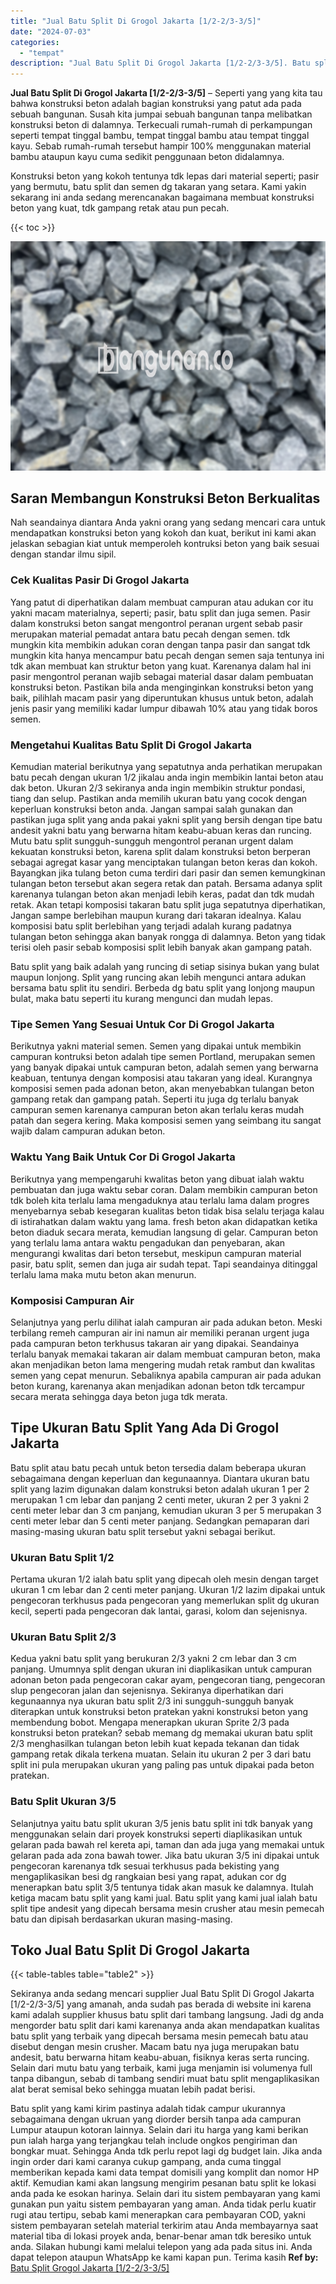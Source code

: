 ```yaml
---
title: "Jual Batu Split Di Grogol Jakarta [1/2-2/3-3/5]"
date: "2024-07-03"
categories: 
  - "tempat"
description: "Jual Batu Split Di Grogol Jakarta [1/2-2/3-3/5]. Batu split yang kami kirim pastinya adalah tidak campur ukurannya sebagaimana dengan ukruan yang diorder ber..."
---
```


**Jual Batu Split Di Grogol Jakarta \[1/2-2/3-3/5\]** – Seperti yang yang kita tau bahwa konstruksi beton adalah bagian konstruksi yang patut ada pada sebuah bangunan. Susah kita jumpai sebuah bangunan tanpa melibatkan konstruksi beton di dalamnya. Terkecuali rumah-rumah di perkampungan seperti tempat tinggal bambu, tempat tinggal bambu atau tempat tinggal kayu. Sebab rumah-rumah tersebut hampir 100% menggunakan material bambu ataupun kayu cuma sedikit penggunaan beton didalamnya.

Konstruksi beton yang kokoh tentunya tdk lepas dari material seperti; pasir yang bermutu, batu split dan semen dg takaran yang setara. Kami yakin sekarang ini anda sedang merencanakan bagaimana membuat konstruksi beton yang kuat, tdk gampang retak atau pun pecah.

{{< toc >}}

![Jual Batu Split Di Grogol Jakarta [1/2-2/3-3/5]](/images/jual-batu-split-35.png)

## Saran Membangun Konstruksi Beton Berkualitas

Nah seandainya diantara Anda yakni orang yang sedang mencari cara untuk mendapatkan konstruksi beton yang kokoh dan kuat, berikut ini kami akan jelaskan sebagian kiat untuk memperoleh kontruksi beton yang baik sesuai dengan standar ilmu sipil.

### Cek Kualitas Pasir Di Grogol Jakarta

Yang patut di diperhatikan dalam membuat campuran atau adukan cor itu yakni macam materialnya, seperti; pasir, batu split dan juga semen. Pasir dalam konstruksi beton sangat mengontrol peranan urgent sebab pasir merupakan material pemadat antara batu pecah dengan semen. tdk mungkin kita membikin adukan coran dengan tanpa pasir dan sangat tdk mungkin kita hanya mencampur batu pecah dengan semen saja tentunya ini tdk akan membuat kan struktur beton yang kuat. Karenanya dalam hal ini pasir mengontrol peranan wajib sebagai material dasar dalam pembuatan konstruksi beton. Pastikan bila anda menginginkan konstruksi beton yang baik, pilihlah macam pasir yang diperuntukan khusus untuk beton, adalah jenis pasir yang memiliki kadar lumpur dibawah 10% atau yang tidak boros semen.

### Mengetahui Kualitas Batu Split Di Grogol Jakarta

Kemudian material berikutnya yang sepatutnya anda perhatikan merupakan batu pecah dengan ukuran 1/2 jikalau anda ingin membikin lantai beton atau dak beton. Ukuran 2/3 sekiranya anda ingin membikin struktur pondasi, tiang dan selup. Pastikan anda memilih ukuran batu yang cocok dengan keperluan konstruksi beton anda. Jangan sampai salah gunakan dan pastikan juga split yang anda pakai yakni split yang bersih dengan tipe batu andesit yakni batu yang berwarna hitam keabu-abuan keras dan runcing. Mutu batu split sungguh-sungguh mengontrol peranan urgent dalam kekuatan konstruksi beton, karena split dalam konstruksi beton berperan sebagai agregat kasar yang menciptakan tulangan beton keras dan kokoh. Bayangkan jika tulang beton cuma terdiri dari pasir dan semen kemungkinan tulangan beton tersebut akan segera retak dan patah. Bersama adanya split karenanya tulangan beton akan menjadi lebih keras, padat dan tdk mudah retak. Akan tetapi komposisi takaran batu split juga sepatutnya diperhatikan, Jangan sampe berlebihan maupun kurang dari takaran idealnya. Kalau komposisi batu split berlebihan yang terjadi adalah kurang padatnya tulangan beton sehingga akan banyak rongga di dalamnya. Beton yang tidak terisi oleh pasir sebab komposisi split lebih banyak akan gampang patah.

Batu split yang baik adalah yang runcing di setiap sisinya bukan yang bulat maupun lonjong. Split yang runcing akan lebih mengunci antara adukan bersama batu split itu sendiri. Berbeda dg batu split yang lonjong maupun bulat, maka batu seperti itu kurang mengunci dan mudah lepas.

### Tipe Semen Yang Sesuai Untuk Cor Di Grogol Jakarta

Berikutnya yakni material semen. Semen yang dipakai untuk membikin campuran kontruksi beton adalah tipe semen Portland, merupakan semen yang banyak dipakai untuk campuran beton, adalah semen yang berwarna keabuan, tentunya dengan komposisi atau takaran yang ideal. Kurangnya komposisi semen pada adonan beton, akan menyebabkan tulangan beton gampang retak dan gampang patah. Seperti itu juga dg terlalu banyak campuran semen karenanya campuran beton akan terlalu keras mudah patah dan segera kering. Maka komposisi semen yang seimbang itu sangat wajib dalam campuran adukan beton.

### Waktu Yang Baik Untuk Cor Di Grogol Jakarta

Berikutnya yang mempengaruhi kwalitas beton yang dibuat ialah waktu pembuatan dan juga waktu sebar coran. Dalam membikin campuran beton tdk boleh kita terlalu lama mengaduknya atau terlalu lama dalam progres menyebarnya sebab kesegaran kualitas beton tidak bisa selalu terjaga kalau di istirahatkan dalam waktu yang lama. fresh beton akan didapatkan ketika beton diaduk secara merata, kemudian langsung di gelar. Campuran beton yang terlalu lama antara waktu pengadukan dan penyebaran, akan mengurangi kwalitas dari beton tersebut, meskipun campuran material pasir, batu split, semen dan juga air sudah tepat. Tapi seandainya ditinggal terlalu lama maka mutu beton akan menurun.

### Komposisi Campuran Air

Selanjutnya yang perlu dilihat ialah campuran air pada adukan beton. Meski terbilang remeh campuran air ini namun air memiliki peranan urgent juga pada campuran beton terkhusus takaran air yang dipakai. Seandainya terlalu banyak memakai takaran air dalam membuat campuran beton, maka akan menjadikan beton lama mengering mudah retak rambut dan kwalitas semen yang cepat menurun. Sebaliknya apabila campuran air pada adukan beton kurang, karenanya akan menjadikan adonan beton tdk tercampur secara merata sehingga daya beton juga tdk merata.

## Tipe Ukuran Batu Split Yang Ada Di Grogol Jakarta

Batu split atau batu pecah untuk beton tersedia dalam beberapa ukuran sebagaimana dengan keperluan dan kegunaannya. Diantara ukuran batu split yang lazim digunakan dalam konstruksi beton adalah ukuran 1 per 2 merupakan 1 cm lebar dan panjang 2 centi meter, ukuran 2 per 3 yakni 2 centi meter lebar dan 3 cm panjang, kemudian ukuran 3 per 5 merupakan 3 centi meter lebar dan 5 centi meter panjang. Sedangkan pemaparan dari masing-masing ukuran batu split tersebut yakni sebagai berikut.

### Ukuran Batu Split 1/2

Pertama ukuran 1/2 ialah batu split yang dipecah oleh mesin dengan target ukuran 1 cm lebar dan 2 centi meter panjang. Ukuran 1/2 lazim dipakai untuk pengecoran terkhusus pada pengecoran yang memerlukan split dg ukuran kecil, seperti pada pengecoran dak lantai, garasi, kolom dan sejenisnya.

### Ukuran Batu Split 2/3

Kedua yakni batu split yang berukuran 2/3 yakni 2 cm lebar dan 3 cm panjang. Umumnya split dengan ukuran ini diaplikasikan untuk campuran adonan beton pada pengecoran cakar ayam, pengecoran tiang, pengecoran slup pengecoran jalan dan sejenisnya. Sekiranya diperhatikan dari kegunaannya nya ukuran batu split 2/3 ini sungguh-sungguh banyak diterapkan untuk konstruksi beton pratekan yakni konstruksi beton yang membendung bobot. Mengapa menerapkan ukuran Sprite 2/3 pada konstruksi beton pratekan? sebab memang dg memakai ukuran batu split 2/3 menghasilkan tulangan beton lebih kuat kepada tekanan dan tidak gampang retak dikala terkena muatan. Selain itu ukuran 2 per 3 dari batu split ini pula merupakan ukuran yang paling pas untuk dipakai pada beton pratekan.

### Batu Split Ukuran 3/5

Selanjutnya yaitu batu split ukuran 3/5 jenis batu split ini tdk banyak yang menggunakan selain dari proyek konstruksi seperti diaplikasikan untuk gelaran pada bawah rel kereta api, taman dan ada juga yang memakai untuk gelaran pada ada zona bawah tower. Jika batu ukuran 3/5 ini dipakai untuk pengecoran karenanya tdk sesuai terkhusus pada bekisting yang mengaplikasikan besi dg rangkaian besi yang rapat, adukan cor dg menerapkan batu split 3/5 tentunya tidak akan masuk ke dalamnya. Itulah ketiga macam batu split yang kami jual. Batu split yang kami jual ialah batu split tipe andesit yang dipecah bersama mesin crusher atau mesin pemecah batu dan dipisah berdasarkan ukuran masing-masing.

## Toko Jual Batu Split Di Grogol Jakarta

{{< table-tables table="table2" >}}

Sekiranya anda sedang mencari supplier Jual Batu Split Di Grogol Jakarta \[1/2-2/3-3/5\] yang amanah, anda sudah pas berada di website ini karena kami adalah supplier khusus batu split dari tambang langsung. Jadi dg anda mengorder batu split dari kami karenanya anda akan mendapatkan kualitas batu split yang terbaik yang dipecah bersama mesin pemecah batu atau disebut dengan mesin crusher. Macam batu nya juga merupakan batu andesit, batu berwarna hitam keabu-abuan, fisiknya keras serta runcing. Selain dari mutu batu yang terbaik, kami juga menjamin isi volumenya full tanpa dibangun, sebab di tambang sendiri muat batu split mengaplikasikan alat berat semisal beko sehingga muatan lebih padat berisi.

Batu split yang kami kirim pastinya adalah tidak campur ukurannya sebagaimana dengan ukruan yang diorder bersih tanpa ada campuran Lumpur ataupun kotoran lainnya. Selain dari itu harga yang kami berikan pun ialah harga yang terjangkau telah include ongkos pengiriman dan bongkar muat. Sehingga Anda tdk perlu repot lagi dg budget lain. Jika anda ingin order dari kami caranya cukup gampang, anda cuma tinggal memberikan kepada kami data tempat domisili yang komplit dan nomor HP aktif. Kemudian kami akan langsung mengirim pesanan batu split ke lokasi anda pada ke esokan harinya. Selain dari itu sistem pembayaran yang kami gunakan pun yaitu sistem pembayaran yang aman. Anda tidak perlu kuatir rugi atau tertipu, sebab kami menerapkan cara pembayaran COD, yakni sistem pembayaran setelah material terkirim atau Anda membayarnya saat material tiba di lokasi proyek anda, benar-benar aman tdk beresiko untuk anda. Silakan hubungi kami melalui telepon yang ada pada situs ini. Anda dapat telepon ataupun WhatsApp ke kami kapan pun. Terima kasih
**Ref by:** [Batu Split Grogol Jakarta [1/2-2/3-3/5]](https://id.wikipedia.org/wiki/Batu)
